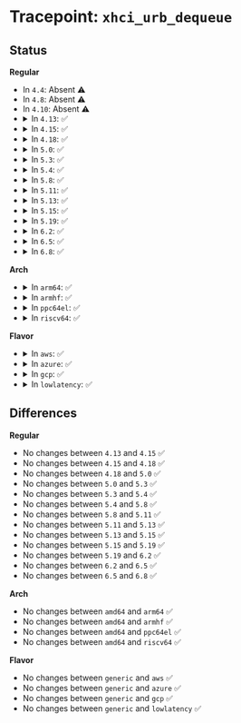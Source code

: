 # Tracepoint: <code>xhci_urb_dequeue</code>

## Status
<b>Regular</b>
<ul>
<li>
In <code>4.4</code>: Absent ⚠️
</li>
<li>
In <code>4.8</code>: Absent ⚠️
</li>
<li>
In <code>4.10</code>: Absent ⚠️
</li>
<li>
<details>
<summary>In <code>4.13</code>: ✅</summary>

Event:

```c
struct trace_event_raw_xhci_log_urb {
    struct trace_entry ent;
    void *urb;
    unsigned int pipe;
    unsigned int stream;
    int status;
    unsigned int flags;
    int num_mapped_sgs;
    int num_sgs;
    int length;
    int actual;
    int epnum;
    int dir_in;
    int type;
    int slot_id;
    char __data[0];
};
```
Function:

```c
void trace_event_raw_event_xhci_log_urb(void *__data, struct urb *urb);
```
</details>
</li>
<li>
<details>
<summary>In <code>4.15</code>: ✅</summary>

Event:

```c
struct trace_event_raw_xhci_log_urb {
    struct trace_entry ent;
    void *urb;
    unsigned int pipe;
    unsigned int stream;
    int status;
    unsigned int flags;
    int num_mapped_sgs;
    int num_sgs;
    int length;
    int actual;
    int epnum;
    int dir_in;
    int type;
    int slot_id;
    char __data[0];
};
```
Function:

```c
void trace_event_raw_event_xhci_log_urb(void *__data, struct urb *urb);
```
</details>
</li>
<li>
<details>
<summary>In <code>4.18</code>: ✅</summary>

Event:

```c
struct trace_event_raw_xhci_log_urb {
    struct trace_entry ent;
    void *urb;
    unsigned int pipe;
    unsigned int stream;
    int status;
    unsigned int flags;
    int num_mapped_sgs;
    int num_sgs;
    int length;
    int actual;
    int epnum;
    int dir_in;
    int type;
    int slot_id;
    char __data[0];
};
```
Function:

```c
void trace_event_raw_event_xhci_log_urb(void *__data, struct urb *urb);
```
</details>
</li>
<li>
<details>
<summary>In <code>5.0</code>: ✅</summary>

Event:

```c
struct trace_event_raw_xhci_log_urb {
    struct trace_entry ent;
    void *urb;
    unsigned int pipe;
    unsigned int stream;
    int status;
    unsigned int flags;
    int num_mapped_sgs;
    int num_sgs;
    int length;
    int actual;
    int epnum;
    int dir_in;
    int type;
    int slot_id;
    char __data[0];
};
```
Function:

```c
void trace_event_raw_event_xhci_log_urb(void *__data, struct urb *urb);
```
</details>
</li>
<li>
<details>
<summary>In <code>5.3</code>: ✅</summary>

Event:

```c
struct trace_event_raw_xhci_log_urb {
    struct trace_entry ent;
    void *urb;
    unsigned int pipe;
    unsigned int stream;
    int status;
    unsigned int flags;
    int num_mapped_sgs;
    int num_sgs;
    int length;
    int actual;
    int epnum;
    int dir_in;
    int type;
    int slot_id;
    char __data[0];
};
```
Function:

```c
void trace_event_raw_event_xhci_log_urb(void *__data, struct urb *urb);
```
</details>
</li>
<li>
<details>
<summary>In <code>5.4</code>: ✅</summary>

Event:

```c
struct trace_event_raw_xhci_log_urb {
    struct trace_entry ent;
    void *urb;
    unsigned int pipe;
    unsigned int stream;
    int status;
    unsigned int flags;
    int num_mapped_sgs;
    int num_sgs;
    int length;
    int actual;
    int epnum;
    int dir_in;
    int type;
    int slot_id;
    char __data[0];
};
```
Function:

```c
void trace_event_raw_event_xhci_log_urb(void *__data, struct urb *urb);
```
</details>
</li>
<li>
<details>
<summary>In <code>5.8</code>: ✅</summary>

Event:

```c
struct trace_event_raw_xhci_log_urb {
    struct trace_entry ent;
    void *urb;
    unsigned int pipe;
    unsigned int stream;
    int status;
    unsigned int flags;
    int num_mapped_sgs;
    int num_sgs;
    int length;
    int actual;
    int epnum;
    int dir_in;
    int type;
    int slot_id;
    char __data[0];
};
```
Function:

```c
void trace_event_raw_event_xhci_log_urb(void *__data, struct urb *urb);
```
</details>
</li>
<li>
<details>
<summary>In <code>5.11</code>: ✅</summary>

Event:

```c
struct trace_event_raw_xhci_log_urb {
    struct trace_entry ent;
    void *urb;
    unsigned int pipe;
    unsigned int stream;
    int status;
    unsigned int flags;
    int num_mapped_sgs;
    int num_sgs;
    int length;
    int actual;
    int epnum;
    int dir_in;
    int type;
    int slot_id;
    char __data[0];
};
```
Function:

```c
void trace_event_raw_event_xhci_log_urb(void *__data, struct urb *urb);
```
</details>
</li>
<li>
<details>
<summary>In <code>5.13</code>: ✅</summary>

Event:

```c
struct trace_event_raw_xhci_log_urb {
    struct trace_entry ent;
    void *urb;
    unsigned int pipe;
    unsigned int stream;
    int status;
    unsigned int flags;
    int num_mapped_sgs;
    int num_sgs;
    int length;
    int actual;
    int epnum;
    int dir_in;
    int type;
    int slot_id;
    char __data[0];
};
```
Function:

```c
void trace_event_raw_event_xhci_log_urb(void *__data, struct urb *urb);
```
</details>
</li>
<li>
<details>
<summary>In <code>5.15</code>: ✅</summary>

Event:

```c
struct trace_event_raw_xhci_log_urb {
    struct trace_entry ent;
    void *urb;
    unsigned int pipe;
    unsigned int stream;
    int status;
    unsigned int flags;
    int num_mapped_sgs;
    int num_sgs;
    int length;
    int actual;
    int epnum;
    int dir_in;
    int type;
    int slot_id;
    char __data[0];
};
```
Function:

```c
void trace_event_raw_event_xhci_log_urb(void *__data, struct urb *urb);
```
</details>
</li>
<li>
<details>
<summary>In <code>5.19</code>: ✅</summary>

Event:

```c
struct trace_event_raw_xhci_log_urb {
    struct trace_entry ent;
    void *urb;
    unsigned int pipe;
    unsigned int stream;
    int status;
    unsigned int flags;
    int num_mapped_sgs;
    int num_sgs;
    int length;
    int actual;
    int epnum;
    int dir_in;
    int type;
    int slot_id;
    char __data[0];
};
```
Function:

```c
void trace_event_raw_event_xhci_log_urb(void *__data, struct urb *urb);
```
</details>
</li>
<li>
<details>
<summary>In <code>6.2</code>: ✅</summary>

Event:

```c
struct trace_event_raw_xhci_log_urb {
    struct trace_entry ent;
    void *urb;
    unsigned int pipe;
    unsigned int stream;
    int status;
    unsigned int flags;
    int num_mapped_sgs;
    int num_sgs;
    int length;
    int actual;
    int epnum;
    int dir_in;
    int type;
    int slot_id;
    char __data[0];
};
```
Function:

```c
void trace_event_raw_event_xhci_log_urb(void *__data, struct urb *urb);
```
</details>
</li>
<li>
<details>
<summary>In <code>6.5</code>: ✅</summary>

Event:

```c
struct trace_event_raw_xhci_log_urb {
    struct trace_entry ent;
    void *urb;
    unsigned int pipe;
    unsigned int stream;
    int status;
    unsigned int flags;
    int num_mapped_sgs;
    int num_sgs;
    int length;
    int actual;
    int epnum;
    int dir_in;
    int type;
    int slot_id;
    char __data[0];
};
```
Function:

```c
void trace_event_raw_event_xhci_log_urb(void *__data, struct urb *urb);
```
</details>
</li>
<li>
<details>
<summary>In <code>6.8</code>: ✅</summary>

Event:

```c
struct trace_event_raw_xhci_log_urb {
    struct trace_entry ent;
    void *urb;
    unsigned int pipe;
    unsigned int stream;
    int status;
    unsigned int flags;
    int num_mapped_sgs;
    int num_sgs;
    int length;
    int actual;
    int epnum;
    int dir_in;
    int type;
    int slot_id;
    char __data[0];
};
```
Function:

```c
void trace_event_raw_event_xhci_log_urb(void *__data, struct urb *urb);
```
</details>
</li>
</ul>
<b>Arch</b>
<ul>
<li>
<details>
<summary>In <code>arm64</code>: ✅</summary>

Event:

```c
struct trace_event_raw_xhci_log_urb {
    struct trace_entry ent;
    void *urb;
    unsigned int pipe;
    unsigned int stream;
    int status;
    unsigned int flags;
    int num_mapped_sgs;
    int num_sgs;
    int length;
    int actual;
    int epnum;
    int dir_in;
    int type;
    int slot_id;
    char __data[0];
};
```
Function:

```c
void trace_event_raw_event_xhci_log_urb(void *__data, struct urb *urb);
```
</details>
</li>
<li>
<details>
<summary>In <code>armhf</code>: ✅</summary>

Event:

```c
struct trace_event_raw_xhci_log_urb {
    struct trace_entry ent;
    void *urb;
    unsigned int pipe;
    unsigned int stream;
    int status;
    unsigned int flags;
    int num_mapped_sgs;
    int num_sgs;
    int length;
    int actual;
    int epnum;
    int dir_in;
    int type;
    int slot_id;
    char __data[0];
};
```
Function:

```c
void trace_event_raw_event_xhci_log_urb(void *__data, struct urb *urb);
```
</details>
</li>
<li>
<details>
<summary>In <code>ppc64el</code>: ✅</summary>

Event:

```c
struct trace_event_raw_xhci_log_urb {
    struct trace_entry ent;
    void *urb;
    unsigned int pipe;
    unsigned int stream;
    int status;
    unsigned int flags;
    int num_mapped_sgs;
    int num_sgs;
    int length;
    int actual;
    int epnum;
    int dir_in;
    int type;
    int slot_id;
    char __data[0];
};
```
Function:

```c
void trace_event_raw_event_xhci_log_urb(void *__data, struct urb *urb);
```
</details>
</li>
<li>
<details>
<summary>In <code>riscv64</code>: ✅</summary>

Event:

```c
struct trace_event_raw_xhci_log_urb {
    struct trace_entry ent;
    void *urb;
    unsigned int pipe;
    unsigned int stream;
    int status;
    unsigned int flags;
    int num_mapped_sgs;
    int num_sgs;
    int length;
    int actual;
    int epnum;
    int dir_in;
    int type;
    int slot_id;
    char __data[0];
};
```
Function:

```c
void trace_event_raw_event_xhci_log_urb(void *__data, struct urb *urb);
```
</details>
</li>
</ul>
<b>Flavor</b>
<ul>
<li>
<details>
<summary>In <code>aws</code>: ✅</summary>

Event:

```c
struct trace_event_raw_xhci_log_urb {
    struct trace_entry ent;
    void *urb;
    unsigned int pipe;
    unsigned int stream;
    int status;
    unsigned int flags;
    int num_mapped_sgs;
    int num_sgs;
    int length;
    int actual;
    int epnum;
    int dir_in;
    int type;
    int slot_id;
    char __data[0];
};
```
Function:

```c
void trace_event_raw_event_xhci_log_urb(void *__data, struct urb *urb);
```
</details>
</li>
<li>
<details>
<summary>In <code>azure</code>: ✅</summary>

Event:

```c
struct trace_event_raw_xhci_log_urb {
    struct trace_entry ent;
    void *urb;
    unsigned int pipe;
    unsigned int stream;
    int status;
    unsigned int flags;
    int num_mapped_sgs;
    int num_sgs;
    int length;
    int actual;
    int epnum;
    int dir_in;
    int type;
    int slot_id;
    char __data[0];
};
```
Function:

```c
void trace_event_raw_event_xhci_log_urb(void *__data, struct urb *urb);
```
</details>
</li>
<li>
<details>
<summary>In <code>gcp</code>: ✅</summary>

Event:

```c
struct trace_event_raw_xhci_log_urb {
    struct trace_entry ent;
    void *urb;
    unsigned int pipe;
    unsigned int stream;
    int status;
    unsigned int flags;
    int num_mapped_sgs;
    int num_sgs;
    int length;
    int actual;
    int epnum;
    int dir_in;
    int type;
    int slot_id;
    char __data[0];
};
```
Function:

```c
void trace_event_raw_event_xhci_log_urb(void *__data, struct urb *urb);
```
</details>
</li>
<li>
<details>
<summary>In <code>lowlatency</code>: ✅</summary>

Event:

```c
struct trace_event_raw_xhci_log_urb {
    struct trace_entry ent;
    void *urb;
    unsigned int pipe;
    unsigned int stream;
    int status;
    unsigned int flags;
    int num_mapped_sgs;
    int num_sgs;
    int length;
    int actual;
    int epnum;
    int dir_in;
    int type;
    int slot_id;
    char __data[0];
};
```
Function:

```c
void trace_event_raw_event_xhci_log_urb(void *__data, struct urb *urb);
```
</details>
</li>
</ul>

## Differences
<b>Regular</b>
<ul>
<li>
No changes between <code>4.13</code> and <code>4.15</code> ✅
</li>
<li>
No changes between <code>4.15</code> and <code>4.18</code> ✅
</li>
<li>
No changes between <code>4.18</code> and <code>5.0</code> ✅
</li>
<li>
No changes between <code>5.0</code> and <code>5.3</code> ✅
</li>
<li>
No changes between <code>5.3</code> and <code>5.4</code> ✅
</li>
<li>
No changes between <code>5.4</code> and <code>5.8</code> ✅
</li>
<li>
No changes between <code>5.8</code> and <code>5.11</code> ✅
</li>
<li>
No changes between <code>5.11</code> and <code>5.13</code> ✅
</li>
<li>
No changes between <code>5.13</code> and <code>5.15</code> ✅
</li>
<li>
No changes between <code>5.15</code> and <code>5.19</code> ✅
</li>
<li>
No changes between <code>5.19</code> and <code>6.2</code> ✅
</li>
<li>
No changes between <code>6.2</code> and <code>6.5</code> ✅
</li>
<li>
No changes between <code>6.5</code> and <code>6.8</code> ✅
</li>
</ul>
<b>Arch</b>
<ul>
<li>
No changes between <code>amd64</code> and <code>arm64</code> ✅
</li>
<li>
No changes between <code>amd64</code> and <code>armhf</code> ✅
</li>
<li>
No changes between <code>amd64</code> and <code>ppc64el</code> ✅
</li>
<li>
No changes between <code>amd64</code> and <code>riscv64</code> ✅
</li>
</ul>
<b>Flavor</b>
<ul>
<li>
No changes between <code>generic</code> and <code>aws</code> ✅
</li>
<li>
No changes between <code>generic</code> and <code>azure</code> ✅
</li>
<li>
No changes between <code>generic</code> and <code>gcp</code> ✅
</li>
<li>
No changes between <code>generic</code> and <code>lowlatency</code> ✅
</li>
</ul>
